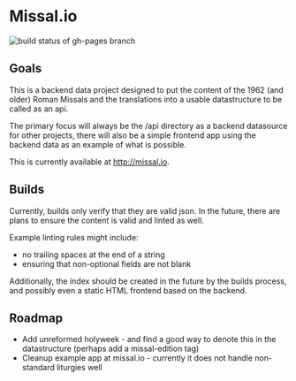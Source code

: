 # Missal.io

![build status of gh-pages branch](https://travis-ci.org/benyanke/missal.io.svg?branch=gh-pages)

## Goals
This is a backend data project designed to put the content of the 1962 (and older) Roman Missals
and the translations into a usable datastructure to be called as an api. 

The primary focus will always be the /api directory as a backend datasource for other projects,
there will also be a simple frontend app using the backend data as an example of what is possible.

This is currently available at http://missal.io.


## Builds
Currently, builds only verify that they are valid json. In the future, there are plans to ensure the
content is valid and linted as well. 

Example linting rules might include:
 * no trailing spaces at the end of a string
 * ensuring that non-optional fields are not blank

Additionally, the index should be created in the future by the builds process, and possibly even a static
HTML frontend based on the backend.



## Roadmap

 * Add unreformed holyweek - and find a good way to denote this in the datastructure (perhaps add a missal-edition tag)
 * Cleanup example app at missal.io - currently it does not handle non-standard liturgies well
